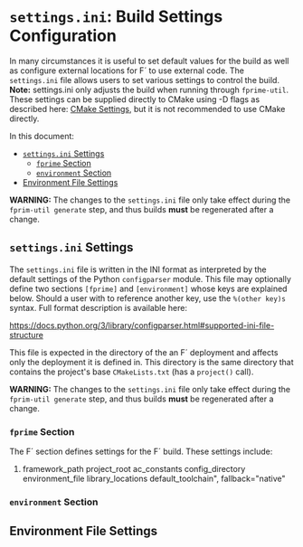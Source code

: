 # `settings.ini`: Build Settings Configuration

In many circumstances it is useful to set default values for the build as well as configure external locations for F´ to
use external code. The `settings.ini` file allows users to set various settings to control the build.  **Note:**
settings.ini only adjusts the build when running through `fprime-util`.  These settings can be supplied directly to
CMake using -D flags as described here: [CMake Settings](../dev/cmake-settings.md), but it is not recommended to use
CMake directly.

In this document:
- [`settings.ini` Settings](#settingsini-settings)
    - [`fprime` Section](#fprime-section)
    - [`environment` Section](#environment-section)
- [Environment File Settings](#environment-file-settings)

**WARNING:** The changes to the `settings.ini` file only take effect during the `fprim-util generate` step, and thus
builds **must** be regenerated after a change.

## `settings.ini` Settings

The `settings.ini` file is written in the INI format as interpreted by the default settings of the Python `configparser`
module. This file may optionally define two sections `[fprime]` and `[environment]` whose keys are explained below.
Should a user with to reference another key, use the `%(other key)s` syntax. Full format description is available here:

https://docs.python.org/3/library/configparser.html#supported-ini-file-structure

This file is expected in the directory of the an F´ deployment and affects only the deployment it is defined in. This
directory is the same directory that contains the project's base `CMakeLists.txt` (has a `project()` call).

**WARNING:** The changes to the `settings.ini` file only take effect during the `fprim-util generate` step, and thus
builds **must** be regenerated after a change.

### `fprime` Section

The F´ section defines settings for the F´ build. These settings include:

1. framework_path
project_root
ac_constants
config_directory
environment_file
library_locations
default_toolchain", fallback="native"
        

### `environment` Section


## Environment File Settings